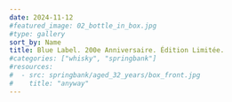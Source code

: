 ```yaml
---
date: 2024-11-12
#featured_image: 02_bottle_in_box.jpg
#type: gallery
sort_by: Name
title: Blue Label. 200e Anniversaire. Édition Limitée.
#categories: ["whisky", "springbank"]
#resources:
#  - src: springbank/aged_32_years/box_front.jpg
#    title: "anyway"
---
```


